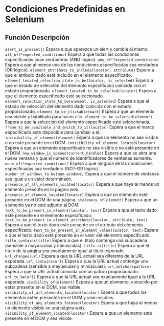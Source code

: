 # Condiciones Predefinidas en Selenium
## Función	                   Descripción
`alert_is_present()`	Espera a que aparezca un alert y cambia al mismo.
`all_of(*expected_conditions)`	Espera a que todas las condiciones especificadas sean verdaderas (AND lógico).
`any_of(*expected_conditions)`	Espera a que al menos una de las condiciones especificadas sea verdadera (OR lógico).
`element_attribute_to_include(locator, attribute)`	Espera a que el atributo dado esté incluido en el elemento especificado.
`element_located_selection_state_to_be(locator, is_selected)`	Espera a que el estado de selección del elemento especificado coincida con el estado proporcionado.
`element_located_to_be_selected(locator)`	Espera a que el elemento especificado esté seleccionado.
`element_selection_state_to_be(element, is_selected)`	Espera a que el estado de selección del elemento dado coincida con el estado proporcionado.
`element_to_be_clickable(mark)`	Espera a que un elemento sea visible y habilitado para hacer clic.
`element_to_be_selected(element)`	Espera a que la selección del elemento especificado esté seleccionada.
`frame_to_be_available_and_switch_to_it(locator)`	Espera a que el marco especificado esté disponible para cambiar a él.
`invisibility_of_element(element)`	Espera a que un elemento no sea visible o no esté presente en el DOM.
`invisibility_of_element_located(locator)`	Espera a que un elemento especificado no sea visible o no esté presente en el DOM.
`new_window_is_opened(current_handles)`	Espera a que se abra una nueva ventana y que el número de identificadores de ventanas aumente.
`none_of(*expected_conditions)`	Espera a que ninguna de las condiciones especificadas sea verdadera (NOT-OR lógico).
`number_of_windows_to_be(num_windows)`	Espera a que el número de ventanas sea igual a un valor determinado.
`presence_of_all_elements_located(locator)`	Espera a que haya al menos un elemento presente en la página web.
`presence_of_element_located(locator)`	Espera a que un elemento esté presente en el DOM de una página.
`staleness_of(element)`	Espera a que un elemento ya no esté adjunto al DOM.
`text_to_be_present_in_element(locator, text)`	Espera a que el texto dado esté presente en el elemento especificado.
`text_to_be_present_in_element_attribute(locator, attribute, text)`	Espera a que el texto dado esté presente en el atributo del elemento especificado.
`text_to_be_present_in_element_value(locator, text)`	Espera a que el texto dado esté presente en el valor del elemento especificado.
`title_contains(title)`	Espera a que el título contenga una subcadena (sensible a mayúsculas y minúsculas).
`title_is(title)`	Espera a que el título de la página sea exactamente igual al título esperado.
`url_changes(url)`	Espera a que la URL actual sea diferente de la URL esperada.
`url_contains(url)`	Espera a que la URL actual contenga una subcadena (sensible a mayúsculas y minúsculas).
`url_matches(pattern)`	Espera a que la URL actual coincida con un patrón proporcionado.
`url_to_be(url)`	Espera a que la URL actual sea exactamente igual a la URL esperada.
`visibility_of(element)`	Espera a que un elemento, conocido por estar presente en el DOM, sea visible.
`visibility_of_all_elements_located(locator)`	Espera a que todos los elementos estén presentes en el DOM y sean visibles.
`visibility_of_any_elements_located(locator)`	Espera a que haya al menos un elemento visible en una página web.
`visibility_of_element_located(locator)`	Espera a que un elemento esté presente en el DOM y sea visible.
